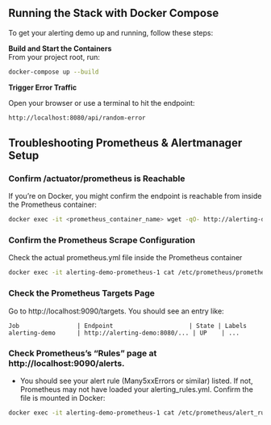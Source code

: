 ## Running the Stack with Docker Compose

To get your alerting demo up and running, follow these steps:

**Build and Start the Containers**  
   From your project root, run:
   ```bash
   docker-compose up --build
   ```
**Trigger Error Traffic**

Open your browser or use a terminal to hit the endpoint:
```bash
http://localhost:8080/api/random-error
  ```

## Troubleshooting Prometheus & Alertmanager Setup

### Confirm /actuator/prometheus is Reachable
If you’re on Docker, you might confirm the endpoint is reachable from inside the Prometheus container:

```bash
docker exec -it <prometheus_container_name> wget -qO- http://alerting-demo:8080/actuator/prometheus
````
### Confirm the Prometheus Scrape Configuration
Check the actual prometheus.yml file inside the Prometheus container
```bash
docker exec -it alerting-demo-prometheus-1 cat /etc/prometheus/prometheus.yml
```

### Check the Prometheus Targets Page
Go to http://localhost:9090/targets. You should see an entry like:

```agsl
Job                | Endpoint                     | State | Labels
alerting-demo      | http://alerting-demo:8080/... | UP    | ...
```

### Check Prometheus’s “Rules” page at http://localhost:9090/alerts.
- You should see your alert rule (Many5xxErrors or similar) listed. If not, Prometheus may not have loaded your alerting_rules.yml.
Confirm the file is mounted in Docker:
```bash
docker exec -it alerting-demo-prometheus-1 cat /etc/prometheus/alert_rules.yml
```